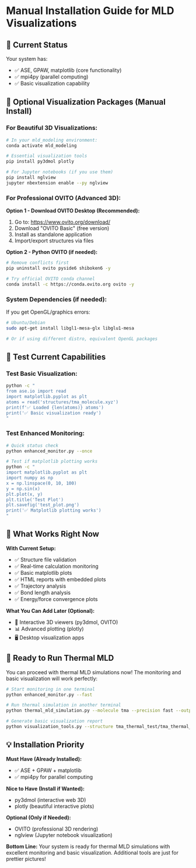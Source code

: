 # Manual Installation Guide for MLD Visualizations

## 🎯 **Current Status**
Your system has:
- ✅ ASE, GPAW, matplotlib (core functionality)
- ✅ mpi4py (parallel computing)
- ✅ Basic visualization capability

## 🎨 **Optional Visualization Packages (Manual Install)**

### **For Beautiful 3D Visualizations:**
```bash
# In your mld_modeling environment:
conda activate mld_modeling

# Essential visualization tools
pip install py3dmol plotly

# For Jupyter notebooks (if you use them)
pip install nglview
jupyter nbextension enable --py nglview
```

### **For Professional OVITO (Advanced 3D):**
**Option 1 - Download OVITO Desktop (Recommended):**
1. Go to: https://www.ovito.org/download/
2. Download "OVITO Basic" (free version)
3. Install as standalone application
4. Import/export structures via files

**Option 2 - Python OVITO (if needed):**
```bash
# Remove conflicts first
pip uninstall ovito pyside6 shiboken6 -y

# Try official OVITO conda channel
conda install -c https://conda.ovito.org ovito -y
```

### **System Dependencies (if needed):**
If you get OpenGL/graphics errors:
```bash
# Ubuntu/Debian
sudo apt-get install libgl1-mesa-glx libglu1-mesa

# Or if using different distro, equivalent OpenGL packages
```

## 🚀 **Test Current Capabilities**

### **Test Basic Visualization:**
```bash
python -c "
from ase.io import read
import matplotlib.pyplot as plt
atoms = read('structures/tma_molecule.xyz')
print(f'✅ Loaded {len(atoms)} atoms')
print('✅ Basic visualization ready')
"
```

### **Test Enhanced Monitoring:**
```bash
# Quick status check
python enhanced_monitor.py --once

# Test if matplotlib plotting works
python -c "
import matplotlib.pyplot as plt
import numpy as np
x = np.linspace(0, 10, 100)
y = np.sin(x)
plt.plot(x, y)
plt.title('Test Plot')
plt.savefig('test_plot.png')
print('✅ Matplotlib plotting works')
"
```

## 🎯 **What Works Right Now**

**With Current Setup:**
- ✅ Structure file validation
- ✅ Real-time calculation monitoring  
- ✅ Basic matplotlib plots
- ✅ HTML reports with embedded plots
- ✅ Trajectory analysis
- ✅ Bond length analysis
- ✅ Energy/force convergence plots

**What You Can Add Later (Optional):**
- 🎨 Interactive 3D viewers (py3dmol, OVITO)
- 📊 Advanced plotting (plotly)
- 🖥️ Desktop visualization apps

## 🎉 **Ready to Run Thermal MLD**

You can proceed with thermal MLD simulations now! The monitoring and basic visualization will work perfectly:

```bash
# Start monitoring in one terminal
python enhanced_monitor.py --fast

# Run thermal simulation in another terminal
python thermal_mld_simulation.py --molecule tma --precision fast --output tma_thermal_test

# Generate basic visualization report
python visualization_tools.py --structure tma_thermal_test/tma_thermal_optimized.xyz
```

## 💡 **Installation Priority**

**Must Have (Already Installed):**
- ✅ ASE + GPAW + matplotlib
- ✅ mpi4py for parallel computing

**Nice to Have (Install if Wanted):**
- py3dmol (interactive web 3D)
- plotly (beautiful interactive plots)

**Optional (Only if Needed):**
- OVITO (professional 3D rendering)
- nglview (Jupyter notebook visualization)

**Bottom Line:** Your system is ready for thermal MLD simulations with excellent monitoring and basic visualization. Additional tools are just for prettier pictures!
